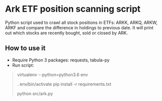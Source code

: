 Ark ETF position scanning script
==================================

Python script used to crawl all stock positions in ETFs: ARKK, ARKQ, ARKW, ARKF
and compare the difference in holdings to previous date. It will print out which stocks are recently bought, sold or closed by ARK.

## How to use it

- Require Python 3 packages: requests, tabula-py
- Run script:
> virtualenv --python=python3.6 env
>
> . env/bin/activate
> pip install -r requirements.txt
>
> python src/ark.py
